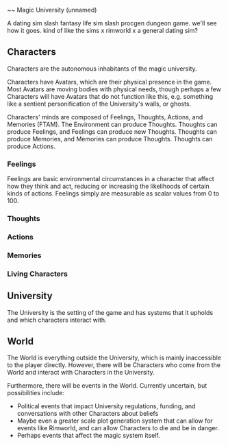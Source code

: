 ~~ Magic University (unnamed)

A dating sim slash fantasy life sim slash procgen dungeon game. we'll see how it goes. kind of like the sims x rimworld x a general dating sim?

## Characters
Characters are the autonomous inhabitants of the magic university. 

Characters have Avatars, which are their physical presence in the game. Most Avatars are moving bodies with physical needs, 
though perhaps a few Characters will have Avatars that do not function like this, e.g. something like a sentient personification of the University's walls, or ghosts.

Characters' minds are composed of Feelings, Thoughts, Actions, and Memories (FTAM).
The Environment can produce Thoughts. Thoughts can produce Feelings, and Feelings can produce new Thoughts. Thoughts can produce Memories, and Memories can produce Thoughts. Thoughts can produce Actions.

### Feelings
Feelings are basic environmental circumstances in a character that affect how they think and act, reducing or increasing the likelihoods of certain kinds of actions. 
Feelings simply are measurable as scalar values from 0 to 100.

### Thoughts

### Actions

### Memories



### Living Characters


## University
The University is the setting of the game and has systems that it upholds and which characters interact with.
## World
The World is everything outside the University, which is mainly inaccessible to the player directly. However, there will be Characters who come from the World and interact with Characters in the University.

Furthermore, there will be events in the World. Currently uncertain, but possibilities include:
* Political events that impact University regulations, funding, and conversations with other Characters about beliefs
* Maybe even a greater scale plot generation system that can allow for events like Rimworld, and can allow Characters to die and be in danger.
* Perhaps events that affect the magic system itself.
